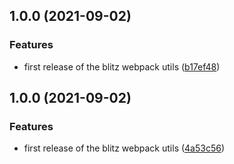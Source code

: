 ## 1.0.0 (2021-09-02)


### Features

* first release of the blitz webpack utils ([b17ef48](https://github.com/anolilab/blitz-webpack-utils/commit/b17ef489b360ceea2abb9bb13b5fd7d7cdc0a599))

## 1.0.0 (2021-09-02)


### Features

* first release of the blitz webpack utils ([4a53c56](https://github.com/anolilab/blitz-webpack-utils/commit/4a53c561d9abd5c1ef7804f5e3c427edecc60a57))
